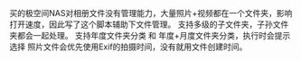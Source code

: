 买的极空间NAS对相册文件没有管理能力，大量照片+视频都在一个文件夹，影响打开速度，因此写了这个脚本辅助下文件管理。
支持多级的子文件夹，子孙文件夹都会一起处理。
支持年度文件夹分类 和 年度+月度文件夹分类，执行时会提示选择
照片文件会优先使用Exif的拍摄时间，没有就用文件创建时间。

